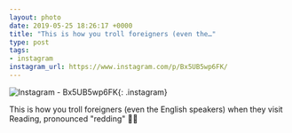 ```yaml
---
layout: photo
date: 2019-05-25 18:26:17 +0000
title: "This is how you troll foreigners (even the…"
type: post
tags:
- instagram
instagram_url: https://www.instagram.com/p/Bx5UB5wp6FK/
---
```


![Instagram - Bx5UB5wp6FK](https://colinseymour.co.uk/img/Bx5UB5wp6FK.jpg){: .instagram}

This is how you troll foreigners (even the English speakers) when they visit Reading, pronounced "redding" 🤣😂
